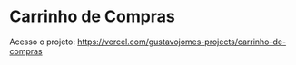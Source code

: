 # Carrinho de Compras
Acesso o projeto: https://vercel.com/gustavojomes-projects/carrinho-de-compras
